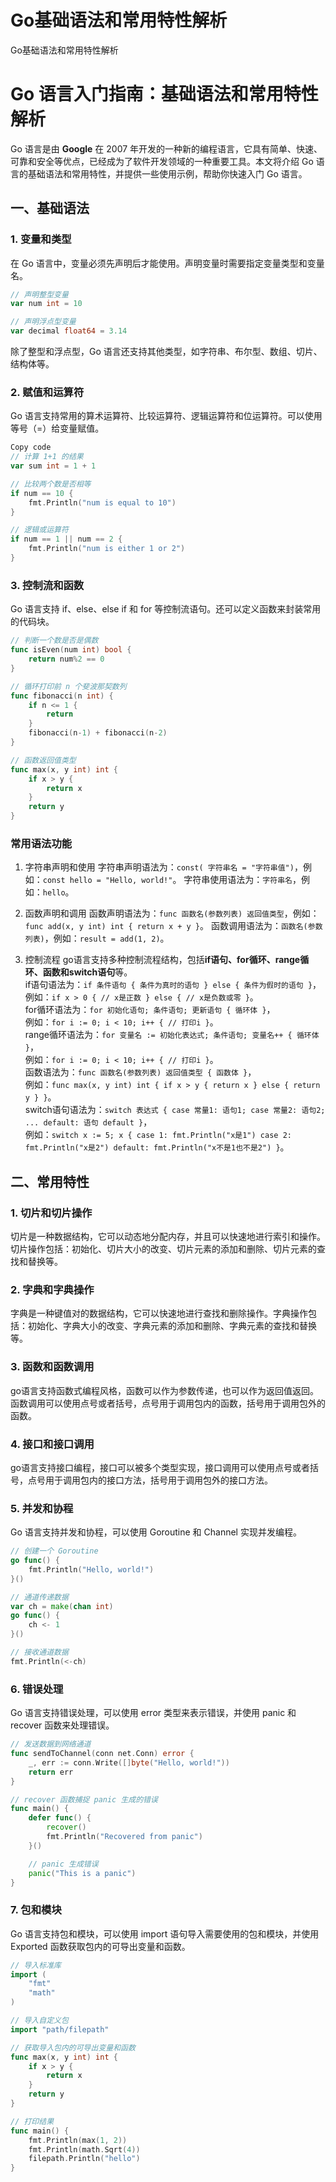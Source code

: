 # Go基础语法和常用特性解析


Go基础语法和常用特性解析

<!--more-->

# Go 语言入门指南：基础语法和常用特性解析

Go 语言是由 **Google** 在 2007 年开发的一种新的编程语言，它具有简单、快速、可靠和安全等优点，已经成为了软件开发领域的一种重要工具。本文将介绍 Go 语言的基础语法和常用特性，并提供一些使用示例，帮助你快速入门 Go 语言。

## 一、基础语法

### 1.  变量和类型

在 Go 语言中，变量必须先声明后才能使用。声明变量时需要指定变量类型和变量名。

``` go
// 声明整型变量
var num int = 10

// 声明浮点型变量
var decimal float64 = 3.14
```

除了整型和浮点型，Go 语言还支持其他类型，如字符串、布尔型、数组、切片、结构体等。

### 2.  赋值和运算符

Go 语言支持常用的算术运算符、比较运算符、逻辑运算符和位运算符。可以使用等号（=）给变量赋值。

``` go
Copy code
// 计算 1+1 的结果
var sum int = 1 + 1

// 比较两个数是否相等
if num == 10 {
    fmt.Println("num is equal to 10")
}

// 逻辑或运算符
if num == 1 || num == 2 {
    fmt.Println("num is either 1 or 2")
}
```

### 3.  控制流和函数

Go 语言支持 if、else、else if 和 for 等控制流语句。还可以定义函数来封装常用的代码块。

```go
// 判断一个数是否是偶数
func isEven(num int) bool {
    return num%2 == 0
}

// 循环打印前 n 个斐波那契数列
func fibonacci(n int) {
    if n <= 1 {
        return
    }
    fibonacci(n-1) + fibonacci(n-2)
}

// 函数返回值类型
func max(x, y int) int {
    if x > y {
        return x
    }
    return y
}
```

### 常用语法功能

1.  字符串声明和使用
    字符串声明语法为：`const( 字符串名 = "字符串值")`，例如：`const hello = "Hello, world!"`。
    字符串使用语法为：`字符串名`，例如：`hello`。

2.  函数声明和调用
    函数声明语法为：`func 函数名(参数列表) 返回值类型`，例如：`func add(x, y int) int { return x + y }`。
    函数调用语法为：`函数名(参数列表)`，例如：`result = add(1, 2)`。

3.  控制流程
    go语言支持多种控制流程结构，包括**if语句、for循环、range循环、函数和switch语句**等。<br>
    if语句语法为：`if 条件语句 { 条件为真时的语句 } else { 条件为假时的语句 }`，<br>
    例如：`if x > 0 { // x是正数 } else { // x是负数或零 }`。<br>
    for循环语法为：`for 初始化语句; 条件语句; 更新语句 { 循环体 }`，<br>
    例如：`for i := 0; i < 10; i++ { // 打印i }`。<br>
    range循环语法为：`for 变量名 := 初始化表达式; 条件语句; 变量名++ { 循环体 }`，<br>
    例如：`for i := 0; i < 10; i++ { // 打印i }`。<br>
    函数语法为：`func 函数名(参数列表) 返回值类型 { 函数体 }`，<br>
    例如：`func max(x, y int) int { if x > y { return x } else { return y } }`。<br>
    switch语句语法为：`switch 表达式 { case 常量1: 语句1; case 常量2: 语句2; ... default: 语句 default }`，<br>
    例如：`switch x := 5; x { case 1: fmt.Println("x是1") case 2: fmt.Println("x是2") default: fmt.Println("x不是1也不是2") }`。<br>

## 二、常用特性

### 1.  切片和切片操作

切片是一种数据结构，它可以动态地分配内存，并且可以快速地进行索引和操作。切片操作包括：初始化、切片大小的改变、切片元素的添加和删除、切片元素的查找和替换等。

### 2.  字典和字典操作

字典是一种键值对的数据结构，它可以快速地进行查找和删除操作。字典操作包括：初始化、字典大小的改变、字典元素的添加和删除、字典元素的查找和替换等。

### 3.  函数和函数调用

go语言支持函数式编程风格，函数可以作为参数传递，也可以作为返回值返回。函数调用可以使用点号或者括号，点号用于调用包内的函数，括号用于调用包外的函数。

### 4.  接口和接口调用

go语言支持接口编程，接口可以被多个类型实现，接口调用可以使用点号或者括号，点号用于调用包内的接口方法，括号用于调用包外的接口方法。

### 5. 并发和协程

Go 语言支持并发和协程，可以使用 Goroutine 和 Channel 实现并发编程。

```go
// 创建一个 Goroutine
go func() {
    fmt.Println("Hello, world!")
}()

// 通道传递数据
var ch = make(chan int)
go func() {
    ch <- 1
}()

// 接收通道数据
fmt.Println(<-ch)
```

### 6.   错误处理

Go 语言支持错误处理，可以使用 error 类型来表示错误，并使用 panic 和 recover 函数来处理错误。

```go
// 发送数据到网络通道
func sendToChannel(conn net.Conn) error {
    _, err := conn.Write([]byte("Hello, world!"))
    return err
}

// recover 函数捕捉 panic 生成的错误
func main() {
    defer func() {
        recover()
        fmt.Println("Recovered from panic")
    }()

    // panic 生成错误
    panic("This is a panic")
}
```

### 7. 包和模块

Go 语言支持包和模块，可以使用 import 语句导入需要使用的包和模块，并使用 Exported 函数获取包内的可导出变量和函数。

```go
// 导入标准库
import (
    "fmt"
    "math"
)

// 导入自定义包
import "path/filepath"

// 获取导入包内的可导出变量和函数
func max(x, y int) int {
    if x > y {
        return x
    }
    return y
}

// 打印结果
func main() {
    fmt.Println(max(1, 2))
    fmt.Println(math.Sqrt(4))
    filepath.Println("hello")
}
```


